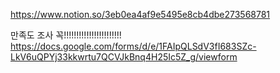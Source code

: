 https://www.notion.so/3eb0ea4af9e5495e8cb4dbe273568781

만족도 조사 꼭!!!!!!!!!!!!!!!!!!!!!!!
https://docs.google.com/forms/d/e/1FAIpQLSdV3fI683SZc-LkV6uQPYj33kkwrtu7QCVJkBnq4H25Ic5Z_g/viewform
